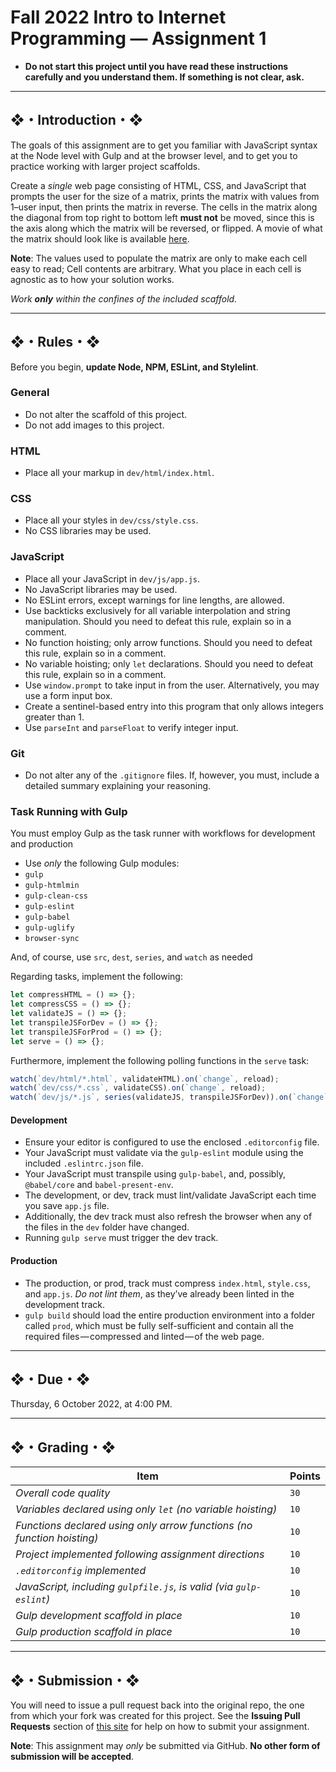 # Fall 2022 Intro to Internet Programming — Assignment 1

* **Do not start this project until you have read these instructions carefully and you understand them. If something is not clear, ask.**

---

## ❖・Introduction・❖
The goals of this assignment are to get you familiar with JavaScript syntax at the Node level with Gulp and at the browser level, and to get you to practice working with larger project scaffolds.

Create a *single* web page consisting of HTML, CSS, and JavaScript that prompts the user for the size of a matrix, prints the matrix with values from 1–user input, then prints the matrix in reverse. The cells in the matrix along the diagonal from top right to bottom left **must not** be moved, since this is the axis along which the matrix will be reversed, or flipped. A movie of what the matrix should look like is available [here](http://vanegas.cs.hartford.edu/uploads/videos/flipping-a-matrix-along-a-diagonal.mp4).

**Note**: The values used to populate the matrix are only to make each cell easy to read; Cell contents are arbitrary. What you place in each cell is agnostic as to how your solution works.

_Work **only** within the confines of the included scaffold._

---

## ❖・Rules・❖
Before you begin, **update Node, NPM, ESLint, and Stylelint**.

### General
* Do not alter the scaffold of this project.
* Do not add images to this project.

### HTML
* Place all your markup in `dev/html/index.html`.

### CSS
* Place all your styles in `dev/css/style.css`.
* No CSS libraries may be used.

### JavaScript
* Place all your JavaScript in `dev/js/app.js`.
* No JavaScript libraries may be used.
* No ESLint errors, except warnings for line lengths, are allowed.
* Use backticks exclusively for all variable interpolation and string manipulation. Should you need to defeat this rule, explain so in a comment.
* No function hoisting; only arrow functions. Should you need to defeat this rule, explain so in a comment.
* No variable hoisting; only `let` declarations. Should you need to defeat this rule, explain so in a comment.
* Use `window.prompt` to take input in from the user. Alternatively, you may use a form input box.
* Create a sentinel-based entry into this program that only allows integers greater than 1.
* Use `parseInt` and `parseFloat` to verify integer input.

### Git
* Do not alter any of the `.gitignore` files. If, however, you must, include a detailed summary explaining your reasoning.

### Task Running with Gulp
You must employ Gulp as the task runner with workflows for development and production

* Use *only* the following Gulp modules:
* `gulp`
* `gulp-htmlmin`
* `gulp-clean-css`
* `gulp-eslint`
* `gulp-babel`
* `gulp-uglify`
* `browser-sync`

And, of course, use `src`, `dest`, `series`, and `watch` as needed

Regarding tasks, implement the following:
```javascript
let compressHTML = () => {};
let compressCSS = () => {};
let validateJS = () => {};
let transpileJSForDev = () => {};
let transpileJSForProd = () => {};
let serve = () => {};
```

Furthermore, implement the following polling functions in the `serve` task:
```javascript
watch(`dev/html/*.html`, validateHTML).on(`change`, reload);
watch(`dev/css/*.css`, validateCSS).on(`change`, reload);
watch(`dev/js/*.js`, series(validateJS, transpileJSForDev)).on(`change`, reload);
```

#### Development
* Ensure your editor is configured to use the enclosed `.editorconfig` file.
* Your JavaScript must validate via the `gulp-eslint` module using the included `.eslintrc.json` file.
* Your JavaScript must transpile using `gulp-babel`, and, possibly, `@babel/core` and `babel-present-env`.
* The development, or dev, track must lint/validate JavaScript each time you save `app.js` file.
* Additionally, the dev track must also refresh the browser when any of the files in the `dev` folder have changed.
* Running `gulp serve` must trigger the dev track.

#### Production
* The production, or prod, track must compress `index.html`, `style.css`, and `app.js`. *Do not lint them*, as they’ve already been linted in the development track.
* `gulp build` should load the entire production environment into a folder called `prod`, which must be fully self-sufficient and contain all the required files — compressed and linted — of the web page.

---

## ❖・Due・❖
Thursday, 6 October 2022, at 4:00 PM.

---

## ❖・Grading・❖
| Item                                                                   | Points |
|------------------------------------------------------------------------|--------|
| *Overall code quality*                                                 | `30`   |
| *Variables declared using only `let` (no variable hoisting)*           | `10`   |
| *Functions declared using only arrow functions (no function hoisting)* | `10`   |
| *Project implemented following assignment directions*                  | `10`   |
| *`.editorconfig` implemented*                                          | `10`   |
| *JavaScript, including `gulpfile.js`, is valid (via `gulp-eslint`)*    | `10`   |
| *Gulp development scaffold in place*                                   | `10`   |
| *Gulp production scaffold in place*                                    | `10`   |

---

## ❖・Submission・❖
You will need to issue a pull request back into the original repo, the one from which your fork was created for this project. See the **Issuing Pull Requests** section of [this site](http://code-warrior.github.io/tutorials/git/github/index.html) for help on how to submit your assignment.

**Note**: This assignment may *only* be submitted via GitHub. **No other form of submission will be accepted**.
